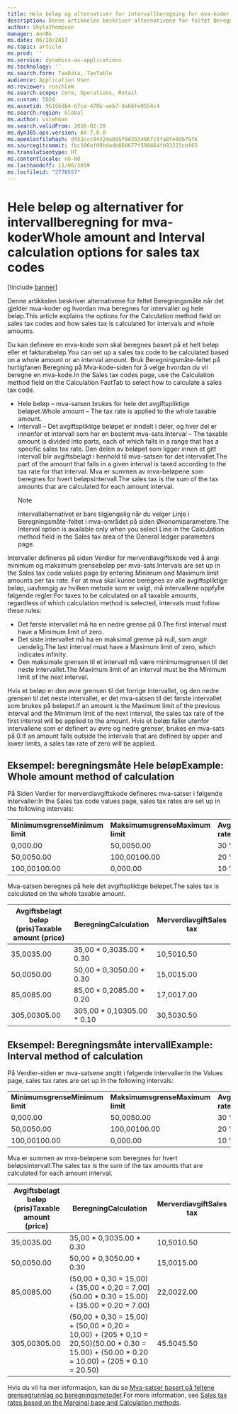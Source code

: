 ```yaml
---
title: Hele beløp og alternativer for intervallberegning for mva-koder
description: Denne artikkelen beskriver alternativene for feltet Beregningsmåte når det gjelder mva-koder og hvordan mva beregnes for intervaller og hele beløp.
author: ShylaThompson
manager: AnnBe
ms.date: 06/20/2017
ms.topic: article
ms.prod: ''
ms.service: dynamics-ax-applications
ms.technology: ''
ms.search.form: TaxData, TaxTable
audience: Application User
ms.reviewer: roschlom
ms.search.scope: Core, Operations, Retail
ms.custom: 5624
ms.assetid: 96166db4-b7ca-470b-aeb7-0a66fe0554c4
ms.search.region: Global
ms.author: vstehman
ms.search.validFrom: 2016-02-28
ms.dyn365.ops.version: AX 7.0.0
ms.openlocfilehash: d452ccc94324a695f0d203486fc5fa8fe9db79f6
ms.sourcegitcommit: fbc106af09bdadb860677f590464fb93223cbf65
ms.translationtype: HT
ms.contentlocale: nb-NO
ms.lasthandoff: 11/06/2019
ms.locfileid: "2770557"
---
```

# <a name="whole-amount-and-interval-calculation-options-for-sales-tax-codes"></a><span data-ttu-id="8956d-103">Hele beløp og alternativer for intervallberegning for mva-koder</span><span class="sxs-lookup"><span data-stu-id="8956d-103">Whole amount and Interval calculation options for sales tax codes</span></span>

[!include [banner](../includes/banner.md)]

<span data-ttu-id="8956d-104">Denne artikkelen beskriver alternativene for feltet Beregningsmåte når det gjelder mva-koder og hvordan mva beregnes for intervaller og hele beløp.</span><span class="sxs-lookup"><span data-stu-id="8956d-104">This article explains the options for the Calculation method field on sales tax codes and how sales tax is calculated for intervals and whole amounts.</span></span>

<span data-ttu-id="8956d-105">Du kan definere en mva-kode som skal beregnes basert på et helt beløp eller et fakturabeløp.</span><span class="sxs-lookup"><span data-stu-id="8956d-105">You can set up a sales tax code to be calculated based on a whole amount or an interval amount.</span></span> <span data-ttu-id="8956d-106">Bruk Beregningsmåte-feltet på hurtigfanen Beregning på Mva-kode-siden for å velge hvordan du vil beregne en mva-kode.</span><span class="sxs-lookup"><span data-stu-id="8956d-106">In the Sales tax codes page, use the Calculation method field on the Calculation FastTab to select how to calculate a sales tax code.</span></span>
- <span data-ttu-id="8956d-107">Hele beløp – mva-satsen brukes for hele det avgiftspliktige beløpet.</span><span class="sxs-lookup"><span data-stu-id="8956d-107">Whole amount – The tax rate is applied to the whole taxable amount.</span></span>
- <span data-ttu-id="8956d-108">Intervall – Det avgiftspliktige beløpet er inndelt i deler, og hver del er innenfor et intervall som har en bestemt mva-sats.</span><span class="sxs-lookup"><span data-stu-id="8956d-108">Interval – The taxable amount is divided into parts, each of which falls in a range that has a specific sales tax rate.</span></span> <span data-ttu-id="8956d-109">Den delen av beløpet som ligger innen et gitt intervall blir avgiftsbelagt i henhold til mva-satsen for det intervallet.</span><span class="sxs-lookup"><span data-stu-id="8956d-109">The part of the amount that falls in a given interval is taxed according to the tax rate for that interval.</span></span> <span data-ttu-id="8956d-110">Mva er summen av mva-beløpene som beregnes for hvert beløpsintervall.</span><span class="sxs-lookup"><span data-stu-id="8956d-110">The sales tax is the sum of the tax amounts that are calculated for each amount interval.</span></span>
  > [!NOTE]                                                                                                                              
  > <span data-ttu-id="8956d-111">Intervallalternativet er bare tilgjengelig når du velger Linje i Beregningsmåte-feltet i mva-området på siden Økonomiparametere.</span><span class="sxs-lookup"><span data-stu-id="8956d-111">The Interval option is available only when you select Line in the Calculation method field in the Sales tax area of the General ledger parameters page.</span></span> 

<span data-ttu-id="8956d-112">Intervaller defineres på siden Verdier for merverdiavgiftskode ved å angi minimum og maksimum grensebeløp per mva-sats.</span><span class="sxs-lookup"><span data-stu-id="8956d-112">Intervals are set up in the Sales tax code values page by entering Minimum and Maximum limit amounts per tax rate.</span></span> <span data-ttu-id="8956d-113">For at mva skal kunne beregnes av alle avgiftspliktige beløp, uavhengig av hvilken metode som er valgt, må intervallene oppfylle følgende regler:</span><span class="sxs-lookup"><span data-stu-id="8956d-113">For taxes to be calculated on all taxable amounts, regardless of which calculation method is selected, intervals must follow these rules:</span></span>
-   <span data-ttu-id="8956d-114">Det første intervallet må ha en nedre grense på 0.</span><span class="sxs-lookup"><span data-stu-id="8956d-114">The first interval must have a Minimum limit of zero.</span></span>
-   <span data-ttu-id="8956d-115">Det siste intervallet må ha en maksimal grense på null, som angir uendelig.</span><span class="sxs-lookup"><span data-stu-id="8956d-115">The last interval must have a Maximum limit of zero, which indicates infinity.</span></span>
-   <span data-ttu-id="8956d-116">Den maksimale grensen til et intervall må være minimumsgrensen til det neste intervallet.</span><span class="sxs-lookup"><span data-stu-id="8956d-116">The Maximum limit of an interval must be the Minimum limit of the next interval.</span></span>

<span data-ttu-id="8956d-117">Hvis et beløp er den øvre grensen til det forrige intervallet, og den nedre grensen til det neste intervallet, er det mva-satsen til det første intervallet som brukes på beløpet.</span><span class="sxs-lookup"><span data-stu-id="8956d-117">If an amount is the Maximum limit of the previous interval and the Minimum limit of the next interval, the sales tax rate of the first interval will be applied to the amount.</span></span> <span data-ttu-id="8956d-118">Hvis et beløp faller utenfor intervallene som er definert av øvre og nedre grenser, brukes en mva-sats på 0.</span><span class="sxs-lookup"><span data-stu-id="8956d-118">If an amount falls outside the intervals that are defined by upper and lower limits, a sales tax rate of zero will be applied.</span></span>

## <a name="example-whole-amount-method-of-calculation"></a><span data-ttu-id="8956d-119">Eksempel: beregningsmåte Hele beløp</span><span class="sxs-lookup"><span data-stu-id="8956d-119">Example: Whole amount method of calculation</span></span>
<span data-ttu-id="8956d-120">På Siden Verdier for merverdiavgiftskode defineres mva-satser i følgende intervaller:</span><span class="sxs-lookup"><span data-stu-id="8956d-120">In the Sales tax code values page, sales tax rates are set up in the following intervals:</span></span>

|                   |                   |              |
|-------------------|-------------------|--------------|
| <span data-ttu-id="8956d-121">**Minimumsgrense**</span><span class="sxs-lookup"><span data-stu-id="8956d-121">**Minimum limit**</span></span> | <span data-ttu-id="8956d-122">**Maksimumsgrense**</span><span class="sxs-lookup"><span data-stu-id="8956d-122">**Maximum limit**</span></span> | <span data-ttu-id="8956d-123">**Avgiftssats**</span><span class="sxs-lookup"><span data-stu-id="8956d-123">**Tax rate**</span></span> |
| <span data-ttu-id="8956d-124">0,00</span><span class="sxs-lookup"><span data-stu-id="8956d-124">0.00</span></span>              | <span data-ttu-id="8956d-125">50,00</span><span class="sxs-lookup"><span data-stu-id="8956d-125">50.00</span></span>             | <span data-ttu-id="8956d-126">30 %</span><span class="sxs-lookup"><span data-stu-id="8956d-126">30%</span></span>          |
| <span data-ttu-id="8956d-127">50,00</span><span class="sxs-lookup"><span data-stu-id="8956d-127">50.00</span></span>             | <span data-ttu-id="8956d-128">100,00</span><span class="sxs-lookup"><span data-stu-id="8956d-128">100.00</span></span>            | <span data-ttu-id="8956d-129">20 %</span><span class="sxs-lookup"><span data-stu-id="8956d-129">20%</span></span>          |
| <span data-ttu-id="8956d-130">100,00</span><span class="sxs-lookup"><span data-stu-id="8956d-130">100.00</span></span>            | <span data-ttu-id="8956d-131">0,00</span><span class="sxs-lookup"><span data-stu-id="8956d-131">0.00</span></span>              | <span data-ttu-id="8956d-132">10 %</span><span class="sxs-lookup"><span data-stu-id="8956d-132">10%</span></span>          |

<span data-ttu-id="8956d-133">Mva-satsen beregnes på hele det avgiftspliktige beløpet.</span><span class="sxs-lookup"><span data-stu-id="8956d-133">The sales tax is calculated on the whole taxable amount.</span></span>

| <span data-ttu-id="8956d-134">Avgiftsbelagt beløp (pris)</span><span class="sxs-lookup"><span data-stu-id="8956d-134">Taxable amount (price)</span></span> | <span data-ttu-id="8956d-135">Beregning</span><span class="sxs-lookup"><span data-stu-id="8956d-135">Calculation</span></span>    | <span data-ttu-id="8956d-136">Merverdiavgift</span><span class="sxs-lookup"><span data-stu-id="8956d-136">Sales tax</span></span> |
|------------------------|----------------|-----------|
| <span data-ttu-id="8956d-137">35,00</span><span class="sxs-lookup"><span data-stu-id="8956d-137">35.00</span></span>                  | <span data-ttu-id="8956d-138">35,00 \* 0,30</span><span class="sxs-lookup"><span data-stu-id="8956d-138">35.00 \* 0.30</span></span>  | <span data-ttu-id="8956d-139">10,50</span><span class="sxs-lookup"><span data-stu-id="8956d-139">10.50</span></span>     |
| <span data-ttu-id="8956d-140">50,00</span><span class="sxs-lookup"><span data-stu-id="8956d-140">50.00</span></span>                  | <span data-ttu-id="8956d-141">50,00 \* 0,30</span><span class="sxs-lookup"><span data-stu-id="8956d-141">50.00 \* 0.30</span></span>  | <span data-ttu-id="8956d-142">15,00</span><span class="sxs-lookup"><span data-stu-id="8956d-142">15.00</span></span>     |
| <span data-ttu-id="8956d-143">85,00</span><span class="sxs-lookup"><span data-stu-id="8956d-143">85.00</span></span>                  | <span data-ttu-id="8956d-144">85,00 \* 0,20</span><span class="sxs-lookup"><span data-stu-id="8956d-144">85.00 \* 0.20</span></span>  | <span data-ttu-id="8956d-145">17,00</span><span class="sxs-lookup"><span data-stu-id="8956d-145">17.00</span></span>     |
| <span data-ttu-id="8956d-146">305,00</span><span class="sxs-lookup"><span data-stu-id="8956d-146">305.00</span></span>                 | <span data-ttu-id="8956d-147">305,00 \* 0,10</span><span class="sxs-lookup"><span data-stu-id="8956d-147">305.00 \* 0.10</span></span> | <span data-ttu-id="8956d-148">30,50</span><span class="sxs-lookup"><span data-stu-id="8956d-148">30.50</span></span>     |

## <a name="example-interval-method-of-calculation"></a><span data-ttu-id="8956d-149">Eksempel: Beregningsmåte intervall</span><span class="sxs-lookup"><span data-stu-id="8956d-149">Example: Interval method of calculation</span></span>
<span data-ttu-id="8956d-150">På Verdier-siden er mva-satsene angitt i følgende intervaller:</span><span class="sxs-lookup"><span data-stu-id="8956d-150">In the Values page, sales tax rates are set up in the following intervals:</span></span>

|                   |                   |              |
|-------------------|-------------------|--------------|
| <span data-ttu-id="8956d-151">**Minimumsgrense**</span><span class="sxs-lookup"><span data-stu-id="8956d-151">**Minimum limit**</span></span> | <span data-ttu-id="8956d-152">**Maksimumsgrense**</span><span class="sxs-lookup"><span data-stu-id="8956d-152">**Maximum limit**</span></span> | <span data-ttu-id="8956d-153">**Avgiftssats**</span><span class="sxs-lookup"><span data-stu-id="8956d-153">**Tax rate**</span></span> |
| <span data-ttu-id="8956d-154">0,00</span><span class="sxs-lookup"><span data-stu-id="8956d-154">0.00</span></span>              | <span data-ttu-id="8956d-155">50,00</span><span class="sxs-lookup"><span data-stu-id="8956d-155">50.00</span></span>             | <span data-ttu-id="8956d-156">30 %</span><span class="sxs-lookup"><span data-stu-id="8956d-156">30%</span></span>          |
| <span data-ttu-id="8956d-157">50,00</span><span class="sxs-lookup"><span data-stu-id="8956d-157">50.00</span></span>             | <span data-ttu-id="8956d-158">100,00</span><span class="sxs-lookup"><span data-stu-id="8956d-158">100.00</span></span>            | <span data-ttu-id="8956d-159">20 %</span><span class="sxs-lookup"><span data-stu-id="8956d-159">20%</span></span>          |
| <span data-ttu-id="8956d-160">100,00</span><span class="sxs-lookup"><span data-stu-id="8956d-160">100.00</span></span>            | <span data-ttu-id="8956d-161">0,00</span><span class="sxs-lookup"><span data-stu-id="8956d-161">0.00</span></span>              | <span data-ttu-id="8956d-162">10 %</span><span class="sxs-lookup"><span data-stu-id="8956d-162">10%</span></span>          |

<span data-ttu-id="8956d-163">Mva er summen av mva-beløpene som beregnes for hvert beløpsintervall.</span><span class="sxs-lookup"><span data-stu-id="8956d-163">The sales tax is the sum of the tax amounts that are calculated for each amount interval.</span></span>

| <span data-ttu-id="8956d-164">Avgiftsbelagt beløp (pris)</span><span class="sxs-lookup"><span data-stu-id="8956d-164">Taxable amount (price)</span></span> | <span data-ttu-id="8956d-165">Beregning</span><span class="sxs-lookup"><span data-stu-id="8956d-165">Calculation</span></span>                                                               | <span data-ttu-id="8956d-166">Merverdiavgift</span><span class="sxs-lookup"><span data-stu-id="8956d-166">Sales tax</span></span> |
|------------------------|---------------------------------------------------------------------------|-----------|
| <span data-ttu-id="8956d-167">35,00</span><span class="sxs-lookup"><span data-stu-id="8956d-167">35.00</span></span>                  | <span data-ttu-id="8956d-168">35,00 \* 0,30</span><span class="sxs-lookup"><span data-stu-id="8956d-168">35.00 \* 0.30</span></span>                                                             | <span data-ttu-id="8956d-169">10,50</span><span class="sxs-lookup"><span data-stu-id="8956d-169">10.50</span></span>     |
| <span data-ttu-id="8956d-170">50,00</span><span class="sxs-lookup"><span data-stu-id="8956d-170">50.00</span></span>                  | <span data-ttu-id="8956d-171">50,00 \* 0,30</span><span class="sxs-lookup"><span data-stu-id="8956d-171">50.00 \* 0.30</span></span>                                                             | <span data-ttu-id="8956d-172">15,00</span><span class="sxs-lookup"><span data-stu-id="8956d-172">15.00</span></span>     |
| <span data-ttu-id="8956d-173">85,00</span><span class="sxs-lookup"><span data-stu-id="8956d-173">85.00</span></span>                  | <span data-ttu-id="8956d-174">(50,00 \* 0,30 = 15,00) + (35,00 \* 0,20 = 7,00)</span><span class="sxs-lookup"><span data-stu-id="8956d-174">(50.00 \* 0.30 = 15.00) + (35.00 \* 0.20 = 7.00)</span></span>                          | <span data-ttu-id="8956d-175">22,00</span><span class="sxs-lookup"><span data-stu-id="8956d-175">22.00</span></span>     |
| <span data-ttu-id="8956d-176">305,00</span><span class="sxs-lookup"><span data-stu-id="8956d-176">305.00</span></span>                 | <span data-ttu-id="8956d-177">(50,00 \* 0,30 = 15,00) + (50,00 \* 0,20 = 10,00) + (205 \* 0,10 = 20,50)</span><span class="sxs-lookup"><span data-stu-id="8956d-177">(50.00 \* 0.30 = 15.00) + (50.00 \* 0.20 = 10.00) + (205 \* 0.10 = 20.50)</span></span> | <span data-ttu-id="8956d-178">45.50</span><span class="sxs-lookup"><span data-stu-id="8956d-178">45.50</span></span>     |



<span data-ttu-id="8956d-179">Hvis du vil ha mer informasjon, kan du se [Mva-satser basert på feltene grensegrunnlag og beregningsmetoder](marginal-base-field.md).</span><span class="sxs-lookup"><span data-stu-id="8956d-179">For more information, see [Sales tax rates based on the Marginal base and Calculation methods](marginal-base-field.md).</span></span>





